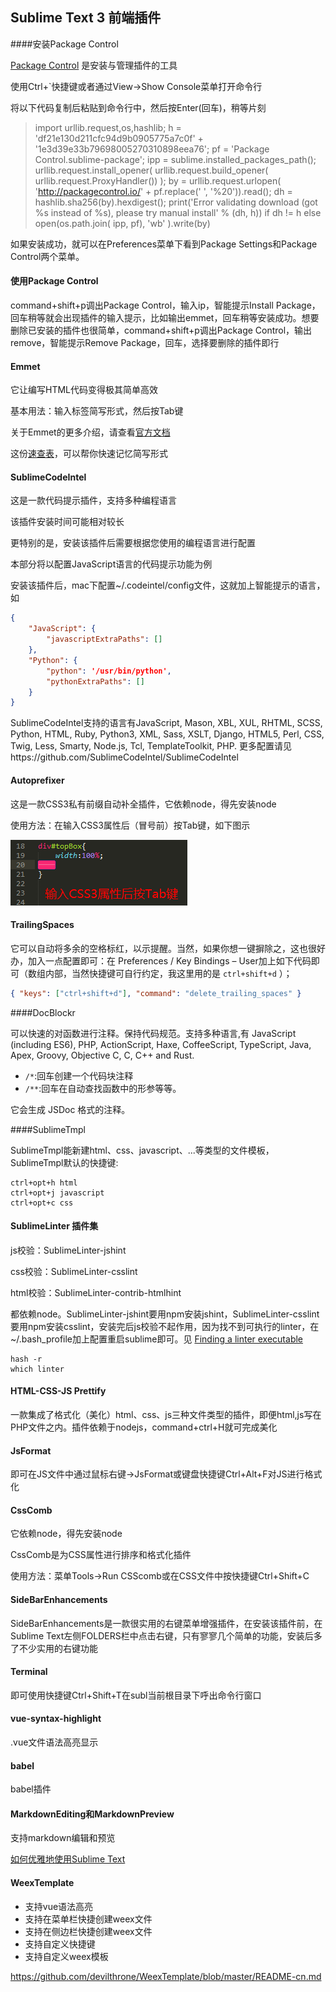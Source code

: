 ## Sublime Text 3 前端插件



####安装Package Control

[Package Control](https://packagecontrol.io/) 是安装与管理插件的工具

使用Ctrl+`快捷键或者通过View->Show Console菜单打开命令行

将以下代码复制后粘贴到命令行中，然后按Enter(回车)，稍等片刻

> import urllib.request,os,hashlib; h = 'df21e130d211cfc94d9b0905775a7c0f' + '1e3d39e33b79698005270310898eea76'; pf = 'Package Control.sublime-package'; ipp = sublime.installed_packages_path(); urllib.request.install_opener( urllib.request.build_opener( urllib.request.ProxyHandler()) ); by = urllib.request.urlopen( 'http://packagecontrol.io/' + pf.replace(' ', '%20')).read(); dh = hashlib.sha256(by).hexdigest(); print('Error validating download (got %s instead of %s), please try manual install' % (dh, h)) if dh != h else open(os.path.join( ipp, pf), 'wb' ).write(by)

如果安装成功，就可以在Preferences菜单下看到Package Settings和Package Control两个菜单。



#### 使用Package Control

command+shift+p调出Package Control，输入ip，智能提示Install Package，回车稍等就会出现插件的输入提示，比如输出emmet，回车稍等安装成功。想要删除已安装的插件也很简单，command+shift+p调出Package Control，输出remove，智能提示Remove Package，回车，选择要删除的插件即行



#### Emmet

它让编写HTML代码变得极其简单高效

基本用法：输入标签简写形式，然后按Tab键

关于Emmet的更多介绍，请查看[官方文档](http://docs.emmet.io/)

这份[速查表](http://docs.emmet.io/cheat-sheet/)，可以帮你快速记忆简写形式



#### SublimeCodeIntel

这是一款代码提示插件，支持多种编程语言

该插件安装时间可能相对较长

更特别的是，安装该插件后需要根据您使用的编程语言进行配置

本部分将以配置JavaScript语言的代码提示功能为例

安装该插件后，mac下配置~/.codeintel/config文件，这就加上智能提示的语言，如

```json
{
    "JavaScript": {
        "javascriptExtraPaths": []
    },
    "Python": {
        "python": '/usr/bin/python',
        "pythonExtraPaths": []
    }
}
```

SublimeCodeIntel支持的语言有JavaScript, Mason, XBL, XUL, RHTML, SCSS, Python, HTML, Ruby, Python3, XML, Sass, XSLT, Django, HTML5, Perl, CSS, Twig, Less, Smarty, Node.js, Tcl, TemplateToolkit, PHP.	更多配置请见https://github.com/SublimeCodeIntel/SublimeCodeIntel



#### Autoprefixer

这是一款CSS3私有前缀自动补全插件，它依赖node，得先安装node

使用方法：在输入CSS3属性后（冒号前）按Tab键，如下图示

![](https://github.com/wenguang/startup/blob/master/imgs/autoprefixer.gif?raw=true)



#### TrailingSpaces

它可以自动将多余的空格标红，以示提醒。当然，如果你想一键摒除之，这也很好办，加入一点配置即可：在 Preferences / Key Bindings – User加上如下代码即可（数组内部，当然快捷键可自行约定，我这里用的是 `ctrl+shift+d` ）；

```json
{ "keys": ["ctrl+shift+d"], "command": "delete_trailing_spaces" }
```



####DocBlockr

可以快速的对函数进行注释。保持代码规范。支持多种语言,有 JavaScript (including ES6), PHP, ActionScript, Haxe, CoffeeScript, TypeScript, Java, Apex, Groovy, Objective C, C, C++ and Rust.

- `/*`:回车创建一个代码块注释
- `/**`:回车在自动查找函数中的形参等等。

它会生成 JSDoc 格式的注释。



####SublimeTmpl

SublimeTmpl能新建html、css、javascript、...等类型的文件模板，SublimeTmpl默认的快捷键:

```shell
ctrl+opt+h html
ctrl+opt+j javascript
ctrl+opt+c css
```



#### SublimeLinter 插件集

js校验：SublimeLinter-jshint

css校验：SublimeLinter-csslint

html校验：SublimeLinter-contrib-htmlhint

都依赖node。SublimeLinter-jshint要用npm安装jshint，SublimeLinter-csslint要用npm安装csslint，安装完后js校验不起作用，因为找不到可执行的linter，在~/.bash_profile加上配置重启sublime即可。见 [Finding a linter executable](http://sublimelinter.readthedocs.io/en/latest/troubleshooting.html#finding-a-linter-executable) 

```shell
hash -r
which linter
```



#### HTML-CSS-JS Prettify

一款集成了格式化（美化）html、css、js三种文件类型的插件，即便html,js写在PHP文件之内。插件依赖于nodejs，command+ctrl+H就可完成美化



#### JsFormat

即可在JS文件中通过鼠标右键->JsFormat或键盘快捷键Ctrl+Alt+F对JS进行格式化



#### CssComb

它依赖node，得先安装node

CssComb是为CSS属性进行排序和格式化插件

使用方法：菜单Tools->Run CSScomb或在CSS文件中按快捷键Ctrl+Shift+C



#### SideBarEnhancements

SideBarEnhancements是一款很实用的右键菜单增强插件，在安装该插件前，在Sublime Text左侧FOLDERS栏中点击右键，只有寥寥几个简单的功能，安装后多了不少实用的右键功能



#### Terminal

即可使用快捷键Ctrl+Shift+T在subl当前根目录下呼出命令行窗口



#### vue-syntax-highlight

.vue文件语法高亮显示



#### babel

babel插件



#### MarkdownEditing和MarkdownPreview

支持markdown编辑和预览



[如何优雅地使用Sublime Text](http://www.jeffjade.com/2015/12/15/2015-04-17-toss-sublime-text/) 



#### WeexTemplate

- 支持vue语法高亮
- 支持在菜单栏快捷创建weex文件
- 支持在侧边栏快捷创建weex文件
- 支持自定义快捷键
- 支持自定义weex模板

https://github.com/devilthrone/WeexTemplate/blob/master/README-cn.md

